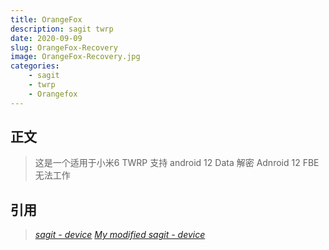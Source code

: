 ```yaml
---
title: OrangeFox
description: sagit twrp
date: 2020-09-09
slug: OrangeFox-Recovery
image: OrangeFox-Recovery.jpg
categories:
    - sagit
    - twrp
    - Orangefox
---
```


## 正文

> 这是一个适用于小米6 TWRP 
> 支持 android 12 Data 解密
> Adnroid 12 FBE 无法工作

## 引用

> *[sagit - device](https://gitlab.com/OrangeFox/device/sagit)*
> *[My modified sagit - device](https://github.com/foxlesbiao/SHRP-device-sagit)*